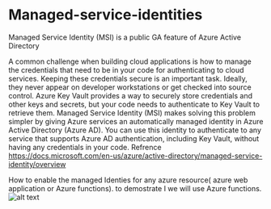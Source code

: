 # Managed-service-identities

Managed Service Identity (MSI) is a public GA feature of Azure Active Directory

A common challenge when building cloud applications is how to manage the credentials that need to be in your code for authenticating to cloud services. Keeping these credentials secure is an important task. Ideally, they never appear on developer workstations or get checked into source control. Azure Key Vault provides a way to securely store credentials and other keys and secrets, but your code needs to authenticate to Key Vault to retrieve them. Managed Service Identity (MSI) makes solving this problem simpler by giving Azure services an automatically managed identity in Azure Active Directory (Azure AD). You can use this identity to authenticate to any service that supports Azure AD authentication, including Key Vault, without having any credentials in your code. Refrence https://docs.microsoft.com/en-us/azure/active-directory/managed-service-identity/overview

How to enable the managed Identies for any azure resource( azure web application or Azure functions).
to demostrate I we will use Azure functions.
![alt text](https://www.google.co.in/images/branding/googlelogo/2x/googlelogo_color_120x44dp.png)
